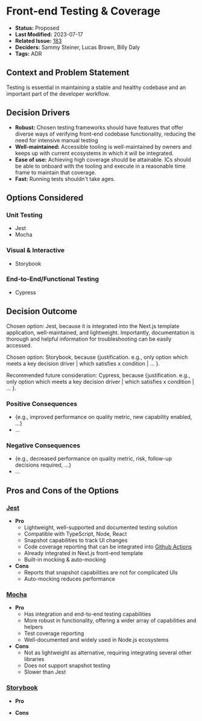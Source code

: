 # Front-end Testing & Coverage

- **Status:** Proposed <!-- REQUIRED -->
- **Last Modified:** 2023-07-17 <!-- REQUIRED -->
- **Related Issue:** [183](https://github.com/HHS/grants-equity/issues/183) <!-- RECOMMENDED -->
- **Deciders:** Sammy Steiner, Lucas Brown, Billy Daly <!-- REQUIRED -->
- **Tags:** ADR <!-- OPTIONAL -->

## Context and Problem Statement

Testing is essential in maintaining a stable and healthy codebase and an important part of the developer workflow.

## Decision Drivers <!-- RECOMMENDED -->

- **Robust:** Chosen testing frameworks should have features that offer diverse ways of verifying front-end codebase functionality, reducing the need for intensive manual testing
- **Well-maintained:** Accessible tooling is well-maintained by owners and keeps up with current ecosystems in which it will be integrated.
- **Ease of use:** Achieving high coverage should be attainable. ICs should be able to onboard with the tooling and execute in a reasonable time frame to maintain that coverage.
- **Fast:** Running tests shouldn't take ages.

## Options Considered

### Unit Testing
- Jest
- Mocha

### Visual & Interactive
- Storybook

### End-to-End/Functional Testing
- Cypress

## Decision Outcome <!-- REQUIRED -->

Chosen option: Jest, because it is integrated into the Next.js template application, well-maintained, and lightweight. Importantly, documentation is thorough and helpful information for troubleshooting can be easily accessed.

Chosen option: Storybook, because {justification. e.g., only option which meets a key decision driver | which satisfies x condition | ... }.

Recommended future consideration: Cypress, because {justification. e.g., only option which meets a key decision driver | which satisfies x condition | ... }.

### Positive Consequences <!-- OPTIONAL -->

- {e.g., improved performance on quality metric, new capability enabled, ...}
- ...

### Negative Consequences <!-- OPTIONAL -->

- {e.g., decreased performance on quality metric, risk, follow-up decisions required, ...}
- ...

## Pros and Cons of the Options <!-- OPTIONAL -->

### [Jest](https://jestjs.io/)

- **Pro**
  - Lightweight, well-supported and documented testing solution
  - Compatible with TypeScript, Node, React
  - Snapshot capabilities to track UI changes
  - Code coverage reporting that can be integrated into [Github Actions](https://github.com/marketplace/actions/jest-coverage-report)
  - Already integrated in Next.js front-end template
  - Built-in mocking & auto-mocking
- **Cons**
  - Reports that snapshot capabilities are not for complicated UIs
  - Auto-mocking reduces performance

### [Mocha](https://mochajs.org/)

- **Pro**
  - Has integration and end-to-end testing capabilities
  - More robust in functionality, offering a wider array of capabilities and helpers
  - Test coverage reporting
  - Well-documented and widely used in Node.js ecosystems
- **Cons**
  - Not as lightweight as alternative, requiring integrating several other libraries
  - Does not support snapshot testing
  - Slower than Jest

### [Storybook](https://storybook.js.org)

- **Pro**

- **Cons**
